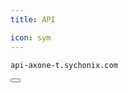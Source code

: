 ```yaml
---
title: API

icon: sym
---
```


<div class="code-block-wrapper"><!-- Note: Change nodename -->
  <pre><code>api-axone-t.sychonix.com</code></pre>
  <button class="copy-btn"><i class="fas fa-copy"></i></button>
</div>
